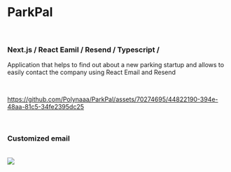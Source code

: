 <h1>ParkPal</h1>
<br>
<h3>Next.js / React Eamil / Resend / Typescript / </h3>
<p>Application that helps to find out about a new parking startup and allows to easily contact the company using React Email and Resend</p>
<br>

https://github.com/Polynaaa/ParkPal/assets/70274695/44822190-394e-48aa-81c5-34fe2395dc25

<br>
<h3>Customized email</h3>
<br>
<img src="https://github.com/Polynaaa/ParkPal/assets/70274695/785e2b97-84c1-494b-9962-87fbb2e63fc1" /img>


